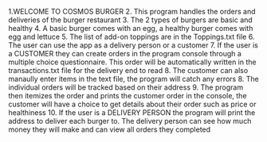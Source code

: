 1.WELCOME TO COSMOS BURGER
2.   This program handles the orders and deliveries of the burger restaurant
3.  The 2 types of burgers are basic and healthy
4.  A basic burger comes with an egg, a healthy burger comes with egg and lettuce
5.  The list of add-on toppings are in the Toppings.txt file
6.  The user can use the app as a delivery person or a customer
7.  If the user is a CUSTOMER they can create orders in the program console through a multiple choice questionnaire. This order will be automatically written in the transactions.txt file for the delivery end to read
8. The customer can also manaully enter items in the text file, the program will catch any errors
8.  The individual orders will be tracked based on their address
9.  The program then itemizes the order and prints the customer order in the console, the customer will have a choice to get details about their order such as price or healthiness
10.  If the user is a DELIVERY PERSON the program will print the address to deliver each burger to. The delivery person can see how much money they will make and can view all orders they completed 